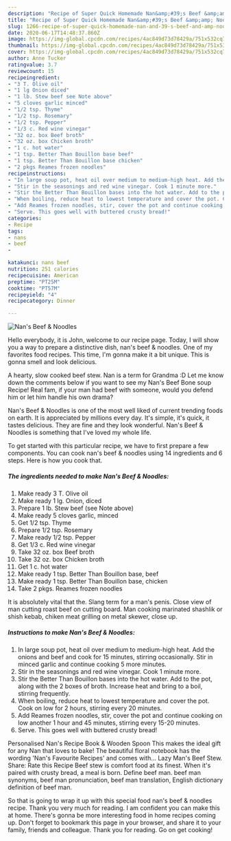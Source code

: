 ```yaml
---
description: "Recipe of Super Quick Homemade Nan&amp;#39;s Beef &amp;amp; Noodles"
title: "Recipe of Super Quick Homemade Nan&amp;#39;s Beef &amp;amp; Noodles"
slug: 1266-recipe-of-super-quick-homemade-nan-and-39-s-beef-and-amp-noodles
date: 2020-06-17T14:48:37.860Z
image: https://img-global.cpcdn.com/recipes/4ac849d73d78429a/751x532cq70/nans-beef-noodles-recipe-main-photo.jpg
thumbnail: https://img-global.cpcdn.com/recipes/4ac849d73d78429a/751x532cq70/nans-beef-noodles-recipe-main-photo.jpg
cover: https://img-global.cpcdn.com/recipes/4ac849d73d78429a/751x532cq70/nans-beef-noodles-recipe-main-photo.jpg
author: Anne Tucker
ratingvalue: 3.7
reviewcount: 15
recipeingredient:
- "3 T. Olive oil"
- "1 lg Onion diced"
- "1 lb. Stew beef see Note above"
- "5 cloves garlic minced"
- "1/2 tsp. Thyme"
- "1/2 tsp. Rosemary"
- "1/2 tsp. Pepper"
- "1/3 c. Red wine vinegar"
- "32 oz. box Beef broth"
- "32 oz. box Chicken broth"
- "1 c. hot water"
- "1 tsp. Better Than Bouillon base beef"
- "1 tsp. Better Than Bouillon base chicken"
- "2 pkgs Reames frozen noodles"
recipeinstructions:
- "In large soup pot, heat oil over medium to medium-high heat. Add the onions and beef and cook for 15 minutes, stirring occasionally. Stir in minced garlic and continue cooking 5 more minutes."
- "Stir in the seasonings and red wine vinegar. Cook 1 minute more."
- "Stir the Better Than Bouillon bases into the hot water. Add to the pot, along with the 2 boxes of broth. Increase heat and bring to a boil, stirring frequently."
- "When boiling, reduce heat to lowest temperature and cover the pot. Cook on low for 2 hours, stirring every 20 minutes."
- "Add Reames frozen noodles, stir, cover the pot and continue cooking on low another 1 hour and 45 minutes, stirring every 15-20 minutes."
- "Serve. This goes well with buttered crusty bread!"
categories:
- Recipe
tags:
- nans
- beef
- 

katakunci: nans beef  
nutrition: 251 calories
recipecuisine: American
preptime: "PT25M"
cooktime: "PT57M"
recipeyield: "4"
recipecategory: Dinner

---
```



![Nan&#39;s Beef &amp; Noodles](https://img-global.cpcdn.com/recipes/4ac849d73d78429a/751x532cq70/nans-beef-noodles-recipe-main-photo.jpg)

Hello everybody, it is John, welcome to our recipe page. Today, I will show you a way to prepare a distinctive dish, nan&#39;s beef &amp; noodles. One of my favorites food recipes. This time, I'm gonna make it a bit unique. This is gonna smell and look delicious.

A hearty, slow cooked beef stew. Nan is a term for Grandma :D Let me know down the comments below if you want to see my Nan&#39;s Beef Bone soup Recipe! Real fam, if your man had beef with someone, would you defend him or let him handle his own drama?

Nan&#39;s Beef &amp; Noodles is one of the most well liked of current trending foods on earth. It is appreciated by millions every day. It's simple, it's quick, it tastes delicious. They are fine and they look wonderful. Nan&#39;s Beef &amp; Noodles is something that I've loved my whole life.


To get started with this particular recipe, we have to first prepare a few components. You can cook nan&#39;s beef &amp; noodles using 14 ingredients and 6 steps. Here is how you cook that.

<!--inarticleads1-->

##### The ingredients needed to make Nan&#39;s Beef &amp; Noodles:

1. Make ready 3 T. Olive oil
1. Make ready 1 lg. Onion, diced
1. Prepare 1 lb. Stew beef (see Note above)
1. Make ready 5 cloves garlic, minced
1. Get 1/2 tsp. Thyme
1. Prepare 1/2 tsp. Rosemary
1. Make ready 1/2 tsp. Pepper
1. Get 1/3 c. Red wine vinegar
1. Take 32 oz. box Beef broth
1. Take 32 oz. box Chicken broth
1. Get 1 c. hot water
1. Make ready 1 tsp. Better Than Bouillon base, beef
1. Make ready 1 tsp. Better Than Bouillon base, chicken
1. Take 2 pkgs. Reames frozen noodles


It is absolutely vital that the. Slang term for a man&#39;s penis. Close view of man cutting roast beef on cutting board. Man cooking marinated shashlik or shish kebab, chiken meat grilling on metal skewer, close up. 

<!--inarticleads2-->

##### Instructions to make Nan&#39;s Beef &amp; Noodles:

1. In large soup pot, heat oil over medium to medium-high heat. Add the onions and beef and cook for 15 minutes, stirring occasionally. Stir in minced garlic and continue cooking 5 more minutes.
1. Stir in the seasonings and red wine vinegar. Cook 1 minute more.
1. Stir the Better Than Bouillon bases into the hot water. Add to the pot, along with the 2 boxes of broth. Increase heat and bring to a boil, stirring frequently.
1. When boiling, reduce heat to lowest temperature and cover the pot. Cook on low for 2 hours, stirring every 20 minutes.
1. Add Reames frozen noodles, stir, cover the pot and continue cooking on low another 1 hour and 45 minutes, stirring every 15-20 minutes.
1. Serve. This goes well with buttered crusty bread!


Personalised Nan&#39;s Recipe Book &amp; Wooden Spoon This makes the ideal gift for any Nan that loves to bake! The beautiful floral notebook has the wording &#39;Nan&#39;s Favourite Recipes&#39; and comes with… Lazy Man&#39;s Beef Stew. Share: Rate this Recipe Beef stew is comfort food at its finest. When it&#39;s paired with crusty bread, a meal is born. Define beef man. beef man synonyms, beef man pronunciation, beef man translation, English dictionary definition of beef man. 

So that is going to wrap it up with this special food nan&#39;s beef &amp; noodles recipe. Thank you very much for reading. I am confident you can make this at home. There's gonna be more interesting food in home recipes coming up. Don't forget to bookmark this page in your browser, and share it to your family, friends and colleague. Thank you for reading. Go on get cooking!
